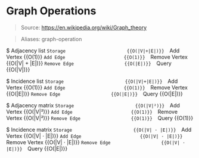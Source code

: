 # Graph Operations

> Source: https://en.wikipedia.org/wiki/Graph_theory

> Aliases: graph-operation

$ Adjacency list
    `Storage                       {{O(|V|+|E|)}} 
    `Add Vertex                    {{O(1)}} 
    `Add Edge                      {{O(1)}} 
    `Remove Vertex                 {{O(|V| + |E|)}} 
    `Remove Edge                   {{O(|E|)}} 
    `Query                         {{O(|V|)}} 

$ Incidence list
    `Storage                       {{O(|V|+|E|)}} 
    `Add Vertex                    {{O(1)}} 
    `Add Edge                      {{O(1)}} 
    `Remove Vertex                 {{O(|E|)}} 
    `Remove Edge                   {{O(|E|)}} 
    `Query                         {{O(|E|)}} 

$ Adjacency matrix
    `Storage                       {{O(|V|²)}} 
    `Add Vertex                    {{O(|V|²)}} 
    `Add Edge                      {{O(1)}} 
    `Remove Vertex                 {{O(|V|²)}} 
    `Remove Edge                   {{O(1)}} 
    `Query                         {{O(1)}} 

$ Incidence matrix
    `Storage                       {{O(|V| ⋅ |E|)}} 
    `Add Vertex                    {{O(|V| ⋅ |E|)}} 
    `Add Edge                      {{O(|V| ⋅ |E|)}} 
    `Remove Vertex                 {{O(|V| ⋅ |E|)}} 
    `Remove Edge                   {{O(|V| ⋅ |E|)}} 
    `Query                         {{O(|E|)}} 

